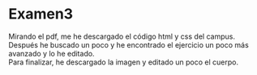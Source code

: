 # Examen3
Mirando el pdf, me he descargado el código html y css del campus.  
Después he buscado un poco y he encontrado el ejercicio un poco más avanzado y lo he editado.  
Para finalizar, he descargado la imagen y editado un poco el cuerpo.
